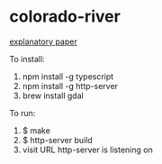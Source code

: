 colorado-river
==============

[explanatory paper](https://docs.google.com/document/d/13xb4gsoNGpqxpm49TieC3vqXYqWyMIpB81_3muw7jFc/edit)

To install:

1. npm install -g typescript
2. npm install -g http-server
3. brew install gdal

To run:

1. $ make
2. $ http-server build
3. visit URL http-server is listening on
